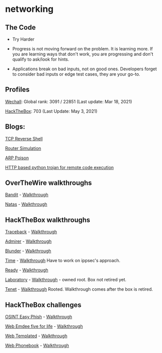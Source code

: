 # networking

## The Code

- Try Harder 

- Progress is not moving forward on the problem. It is learning more. If you are learning ways that don't work, you are progressing and don't qualify to ask/look for hints. 

- Applications break on bad inputs, not on good ones. Developers forget to consider bad inputs or edge test cases, they are your go-to.


## Profiles

[Wechall](https://www.wechall.net/profile/ellessar): Global rank: 3091 / 22851 (Last update: Mar 18, 2021)

[HackTheBox](https://www.hackthebox.eu/home/users/profile/362918): 703 (Last Update: May 3, 2021)

## Blogs:

[TCP Reverse Shell](https://medium.com/@neelam.nimish/python-tcp-reverse-shell-compromising-a-kali-machine-using-a-mac-6449b8684836)

[Router Simulation](https://medium.com/swlh/creating-a-simple-router-simulation-using-python-and-sockets-d6017b441c09)

[ARP Poison](https://medium.com/@neelam.nimish/sniffing-a-system-from-outside-a-network-tcp-reverse-shell-arp-poisoning-using-scapy-77a57b545cf6)

[HTTP based python trojan for remote code execution](https://medium.com/bugbountywriteup/python-http-based-trojan-for-remote-system-forensics-and-privilege-transfer-ae128891b4de?source=activity---post_recommended_rollup)

## OverTheWire walkthroughs

[Bandit](https://overthewire.org/wargames/bandit/) - [Walkthrough](https://github.com/NimishMishra/networking/tree/master/over_the_wire_challenges/bandit)

[Natas](https://overthewire.org/wargames/natas/) - [Walkthrough](https://github.com/NimishMishra/networking/tree/master/over_the_wire_challenges/natas)

## HackTheBox walkthroughs

[Traceback](https://www.hackthebox.eu/home/machines/profile/233)   -   [Walkthrough](https://github.com/NimishMishra/networking/tree/master/hackthebox/traceback)

[Admirer](https://www.hackthebox.eu/home/machines/profile/248) -   [Walkthrough](https://github.com/NimishMishra/networking/tree/master/hackthebox/admirer)

[Blunder](https://www.hackthebox.eu/home/machines/profile/254) - [Walkthrough](https://github.com/NimishMishra/networking/tree/master/hackthebox/blunder)

[Time](https://www.hackthebox.eu/home/machines/profile/286) - [Walkthrough](https://github.com/NimishMishra/networking/tree/master/hackthebox/time) Have to work on ippsec's approach.

[Ready](https://www.hackthebox.eu/home/machines/profile/304) - [Walkthrough](https://github.com/NimishMishra/networking/tree/master/hackthebox/ready)

[Laboratory](https://app.hackthebox.eu/machines/Laboratory) - [Walkthrough](https://app.hackthebox.eu/machines/Laboratory) - owned root. Box not retired yet.

[Tenet](https://app.hackthebox.eu/machines/Tenet) - [Walkthrough](https://app.hackthebox.eu/machines/Tenet) Rooted. Walkthrough comes after the box is retired.

## HackTheBox challenges

[OSINT Easy Phish](https://app.hackthebox.eu/challenges/Easy-Phish) - [Walkthrough](https://github.com/NimishMishra/networking/tree/master/hackthebox/challenges)

[Web Emdee five for life](https://app.hackthebox.eu/challenges/Emdee-five-for-life) - [Walkthrough](https://github.com/NimishMishra/networking/tree/master/hackthebox/challenges)

[Web Templated](https://app.hackthebox.eu/challenges/Templated) - [Walkthrough](https://github.com/NimishMishra/networking/tree/master/hackthebox/challenges)

[Web Phonebook](https://app.hackthebox.eu/challenges/Phonebook) - [Walkthrough](https://github.com/NimishMishra/networking/tree/master/hackthebox/challenges)
